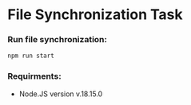 # File Synchronization Task

### Run file synchronization:
```bash
npm run start
```

### Requirments:
- Node.JS version v.18.15.0